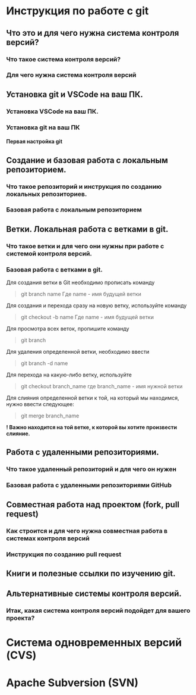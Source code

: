 # Инструкция по работе с git

## Что это и для чего нужна система контроля версий?

### Что такое система контроля версий?

### Для чего нужна система контроля версий

## Установка git и VSCode на ваш ПК.

### Установка VSCode на ваш ПК.

### Установка git на ваш ПК

#### Первая настройка git

## Создание и базовая работа с локальным репозиторием.

### Что такое репозиторий и инструкция по созданию локальных репозиториев.

### Базовая работа с локальным репозиторием

## Ветки. Локальная работа с ветками в git.

### Что такое ветки и для чего они нужны при работе с системой контроля версий.

### Базовая работа с ветками в git.

Для создания ветки в Git необходимо прописать команду
> git branch name
Где name  - имя будущей ветки

Для создания и перехода сразу на новую ветку, используйте команду
>git checkout -b name
Где name  - имя будущей ветки

Для просмотра всех веток, пропишите команду
>git branch

Для удаления определенной ветки, необходимо ввести
>git branch -d name

Для перехода на какую-либо ветку, используйте
>git checkout branch_name
где branch_name - имя нужной ветки

Для слияния определенной ветки к той, на который мы находимся, нужно ввести следующее:
>git merge branch_name

**! Важно находится на той ветке, к которой вы хотите произвести слияние.**


## Работа с удаленными репозиториями.

### Что такое удаленный репозиторий и для чего он нужен

### Базовая работа с удаленными репозиториями GitHub

## Совместная работа над проектом (fork, pull request)

### Как строится и для чего нужна совместная работа в системах контроля версий

### Инструкция по созданию pull request

## Книги и полезные ссылки по изучению git.

## Альтернативные системы контроля версий.

### Итак, какая система контроля версий подойдет для вашего проекта?

# Система одновременных версий (CVS)

# Apache Subversion (SVN)

